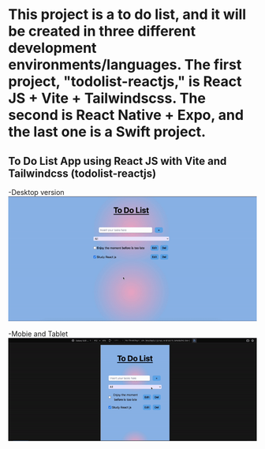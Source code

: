 # This project is a to do list, and it will be created in three different development environments/languages. The first project, "todolist-reactjs," is React JS + Vite + Tailwindscss. The second is React Native + Expo, and the last one is a Swift project.

## To Do List App using React JS with Vite and Tailwindcss (todolist-reactjs)

-Desktop version
![Begin Banner](/toDoList-reactjs/public/reactjs-desktop.gif)

-Mobie and Tablet
![Begin Banner](/toDoList-reactjs/public/reactjs-mobileAndTable.gif)
